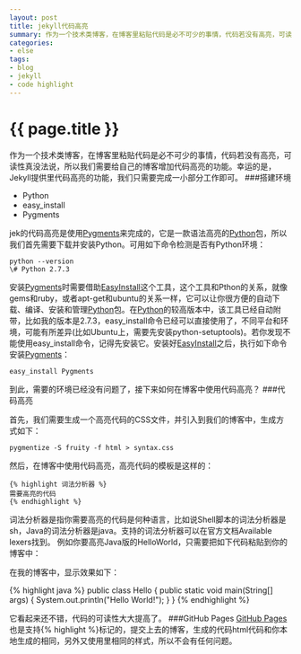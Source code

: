 ```yaml
---
layout: post
title: jekyll代码高亮
summary: 作为一个技术类博客，在博客里粘贴代码是必不可少的事情，代码若没有高亮，可读性真没法说，所以我们需要给自己的博客增加代码高亮的功能。幸运的是，Jekyll提供里代码高亮的功能，我们只需要完成一小部分工作即可。
categories:
- else
tags:
- blog
- jekyll
- code highlight
---
```


{{ page.title }}
=================
作为一个技术类博客，在博客里粘贴代码是必不可少的事情，代码若没有高亮，可读性真没法说，所以我们需要给自己的博客增加代码高亮的功能。幸运的是，Jekyll提供里代码高亮的功能，我们只需要完成一小部分工作即可。
###搭建环境   
- Python
- easy_install
- Pygments

jek的代码高亮是使用[Pygments][2]来完成的，它是一款语法高亮的[Python][1]包，所以我们首先需要下载并安装Python。可用如下命令检测是否有Python环境：

	python --version   
	\# Python 2.7.3

安装[Pygments][2]时需要借助[EasyInstall][3]这个工具，这个工具和Pthon的关系，就像gems和ruby，或者apt-get和ubuntu的关系一样，它可以让你很方便的自动下载、编译、安装和管理[Python][1]包。在[Python][1]的较高版本中，该工具已经自动附带，比如我的版本是2.7.3，easy_install命令已经可以直接使用了，不同平台和环境，可能有所差异(比如Ubuntu上，需要先安装python-setuptools)。若你发现不能使用easy_install命令，记得先安装它。安装好[EasyInstall][3]之后，执行如下命令安装[Pygments][2]：

	easy_install Pygments

到此，需要的环境已经没有问题了，接下来如何在博客中使用代码高亮？
###代码高亮

首先，我们需要生成一个高亮代码的CSS文件，并引入到我们的博客中，生成方式如下：

	pygmentize -S fruity -f html > syntax.css

然后，在博客中使用代码高亮，高亮代码的模板是这样的：

	{% highlight 词法分析器 %}
	需要高亮的代码
	{% endhighlight %}

词法分析器是指你需要高亮的代码是何种语言，比如说Shell脚本的词法分析器是sh，Java的词法分析器是java。支持的词法分析器可以在官方文档Available lexers找到。
例如你要高亮Java版的HelloWorld，只需要把如下代码粘贴到你的博客中：

在我的博客中，显示效果如下：

{% highlight java %}
public class Hello {
    public static void main(String[] args) {
        System.out.println("Hello World!");
    }
}
{% endhighlight %}

它看起来还不错，代码的可读性大大提高了。
###GitHub Pages
[GitHub Pages][5]也是支持{% highlight %}标记的，提交上去的博客，生成的代码html代码和你本地生成的相同，另外又使用里相同的样式，所以不会有任何问题。

[1]: http://www.python.org/ "Python"
[2]: http://pygments.org/ "Pygments"
[3]: http://peak.telecommunity.com/DevCenter/EasyInstall "EasyInstall"
[4]: http://pygments.org/docs/lexers/ "Available lexers"
[5]: http://pages.github.com/ "GitHub Pages"
